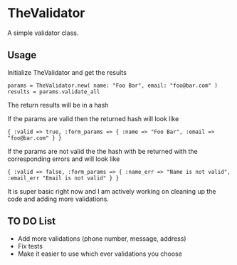 TheValidator
============

A simple validator class.

Usage
-----

Initialize TheValidator and get the results

    params = TheValidator.new( name: "Foo Bar", email: "foo@bar.com" )
    results = params.validate_all

The return results will be in a hash

If the params are valid then the returned hash will look like

    { :valid => true, :form_params => { :name => "Foo Bar", :email => "foo@bar.com" } }

If the params are not valid the the hash with be returned with the corresponding errors and will look like

    { :valid => false, :form_params => { :name_err => "Name is not valid", :email_err "Email is not valid" } }

It is super basic right now and I am actively working on cleaning up the code and adding more validations.

TO DO List
----------

* Add more validations (phone number, message, address)
* Fix tests
* Make it easier to use which ever validations you choose

